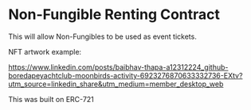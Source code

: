 # Non-Fungible Renting Contract
This will allow Non-Fungibles to be used as event tickets.

NFT artwork example:

https://www.linkedin.com/posts/baibhav-thapa-a12312224_github-boredapeyachtclub-moonbirds-activity-6923276870633332736-EXtv?utm_source=linkedin_share&utm_medium=member_desktop_web

This was built on ERC-721
